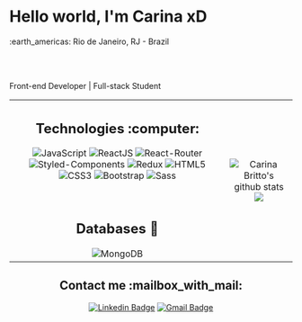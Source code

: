 <div>
	<h1> Hello world, I'm Carina xD</h1>
	<p>:earth_americas: Rio de Janeiro, RJ - Brazil</p>
	<br/>
	<br/>
	<p>Front-end Developer | Full-stack Student </p>
</div>
<table align="center">
	<tr>
		<td>
			<h2 align="center">Technologies :computer:</h2>
			<div align="center">
	
![JavaScript](https://img.shields.io/badge/-JavaScript-%23F7DF1C?style=flat&logo=javascript&logoColor=000000&labelColor=%23F7DF1C&color=%23FFCE5A)
![ReactJS](https://img.shields.io/badge/-ReactJS-%23282C34?style=flat&logo=react)
![React-Router](https://img.shields.io/badge/React_Router-CA4245?style=flat&logo=react-router&logoColor=white)
![Styled-Components](https://img.shields.io/badge/styled--components-DB7093?style=flat&logo=styled-components&logoColor=white)
![Redux](https://img.shields.io/badge/Redux-764ABC?style=flat&logo=redux&logoColor=white)
![HTML5](https://img.shields.io/badge/-HTML5-%23E44D27?style=flat&logo=html5&logoColor=ffffff)
![CSS3](https://img.shields.io/badge/-CSS3-%231572B6?style=flat&logo=css3)
![Bootstrap](https://img.shields.io/badge/Bootstrap-7952B3?style=flat&logo=bootstrap&logoColor=white)
![Sass](https://img.shields.io/badge/Sass-CC6699?style=flat&logo=sass&logoColor=white)
			</div>
			<br>
			<h2 align="center">Databases :open_file_folder:</h2>
			<div align="center">
![MongoDB](http://img.shields.io/badge/-MongoDB-5C9F35?style=flat&logo=mongodb&logoColor=ffffff)
			</div>
		</td>
		<td>
			<p align = "center">
				<img alt="Carina Britto's github stats" src="https://github-readme-stats.vercel.app/api?username=carinavbritto&theme=synthwave&show_icons=true"> 
			<br>
				<img src = "https://github-readme-stats.vercel.app/api/top-langs/?username=carinavbritto&theme=synthwave&hide_langs_below=.25&show_icons=true&layout=compact">     
			</p>
		</td>
  </tr>
</table>

<h2 align="center">Contact me :mailbox_with_mail:</h2>
<div align="center">

[![Linkedin Badge](https://img.shields.io/badge/-carinavbritto-blue?style=flat&logo=Linkedin&logoColor=white&link=https://www.linkedin.com/in/carinavbritto/)](https://www.linkedin.com/in/carinavbritto/)
[![Gmail Badge](https://img.shields.io/badge/-carinavbritto@gmail.com-c14438?style=flat&logo=Mail.Ru&logoColor=white&link=mailto:carinavbritto@gmail.com)](mailto:carinavbritto@gmail.com)

</div>
